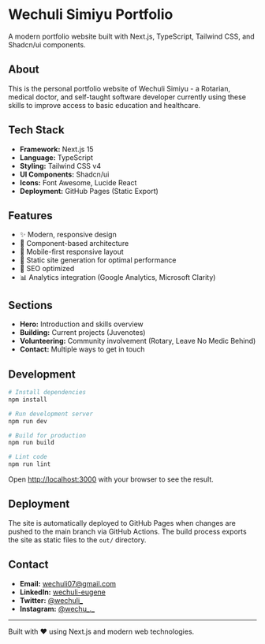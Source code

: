 # Wechuli Simiyu Portfolio

A modern portfolio website built with Next.js, TypeScript, Tailwind CSS, and Shadcn/ui components.

## About

This is the personal portfolio website of Wechuli Simiyu - a Rotarian, medical doctor, and self-taught software developer currently using these skills to improve access to basic education and healthcare.

## Tech Stack

- **Framework:** Next.js 15
- **Language:** TypeScript
- **Styling:** Tailwind CSS v4
- **UI Components:** Shadcn/ui
- **Icons:** Font Awesome, Lucide React
- **Deployment:** GitHub Pages (Static Export)

## Features

- ✨ Modern, responsive design
- 🎨 Component-based architecture
- 📱 Mobile-first responsive layout
- 🚀 Static site generation for optimal performance
- 🎯 SEO optimized
- 📊 Analytics integration (Google Analytics, Microsoft Clarity)

## Sections

- **Hero:** Introduction and skills overview
- **Building:** Current projects (Juvenotes)
- **Volunteering:** Community involvement (Rotary, Leave No Medic Behind)
- **Contact:** Multiple ways to get in touch

## Development

```bash
# Install dependencies
npm install

# Run development server
npm run dev

# Build for production
npm run build

# Lint code
npm run lint
```

Open [http://localhost:3000](http://localhost:3000) with your browser to see the result.

## Deployment

The site is automatically deployed to GitHub Pages when changes are pushed to the main branch via GitHub Actions. The build process exports the site as static files to the `out/` directory.

## Contact

- **Email:** wechuli07@gmail.com
- **LinkedIn:** [wechuli-eugene](https://www.linkedin.com/in/wechuli-eugene/)
- **Twitter:** [@wechuli_](https://twitter.com/wechuli_)
- **Instagram:** [@wechu_._](https://www.instagram.com/wechu_._/)

---

Built with ❤️ using Next.js and modern web technologies.
